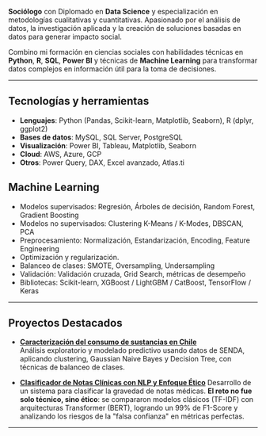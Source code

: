  **Sociólogo** con Diplomado en **Data Science** y especialización en metodologías cualitativas y cuantitativas. Apasionado por el análisis de datos, la investigación aplicada y la creación de soluciones basadas en datos para generar impacto social.

Combino mi formación en ciencias sociales con habilidades técnicas en **Python**, **R**, **SQL**, **Power BI** y técnicas de **Machine Learning** para transformar datos complejos en información útil para la toma de decisiones.

---

## Tecnologías y herramientas

- **Lenguajes**: Python (Pandas, Scikit-learn, Matplotlib, Seaborn), R (dplyr, ggplot2)
- **Bases de datos**: MySQL, SQL Server, PostgreSQL
- **Visualización**: Power BI, Tableau, Matplotlib, Seaborn
- **Cloud**: AWS, Azure, GCP
- **Otros**: Power Query, DAX, Excel avanzado, Atlas.ti
  
## Machine Learning
- Modelos supervisados: Regresión, Árboles de decisión, Random Forest, Gradient Boosting
- Modelos no supervisados: Clustering K-Means / K-Modes, DBSCAN, PCA
- Preprocesamiento: Normalización, Estandarización, Encoding, Feature Engineering
- Optimización y regularización.
- Balanceo de clases: SMOTE, Oversampling, Undersampling
- Validación: Validación cruzada, Grid Search, métricas de desempeño
- Bibliotecas: Scikit-learn, XGBoost / LightGBM / CatBoost, TensorFlow / Keras

---

## Proyectos Destacados

- **[Caracterización del consumo de sustancias en Chile](https://github.com/CristianRiquelmeF/Ciencia-de-datos/tree/main/Proyecto-diploma)**  
  Análisis exploratorio y modelado predictivo usando datos de SENDA, aplicando clustering, Gaussian Naive Bayes y Decision Tree, con técnicas de balanceo de clases.

- **[Clasificador de Notas Clínicas con NLP y Enfoque Ético](https://github.com/CristianRiquelmeF/NLP-aplicado-a-Clasificacion-de-Notas-Clinicas)** 
  Desarrollo de un sistema para clasificar la gravedad de notas médicas. **El reto no fue solo técnico, sino ético**: se compararon modelos clásicos (TF-IDF) con arquitecturas Transformer (BERT), logrando un 99% de F1-Score y analizando los riesgos de la "falsa confianza" en métricas perfectas.
  
---

